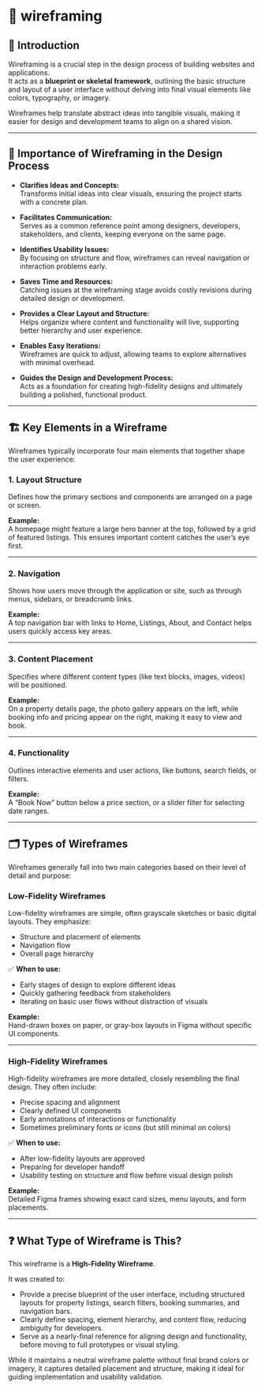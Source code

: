 # 📂 wireframing

## 📖 Introduction

Wireframing is a crucial step in the design process of building websites and applications.  
It acts as a **blueprint or skeletal framework**, outlining the basic structure and layout of a user interface without delving into final visual elements like colors, typography, or imagery.

Wireframes help translate abstract ideas into tangible visuals, making it easier for design and development teams to align on a shared vision.

---

## 🚀 Importance of Wireframing in the Design Process

- **Clarifies Ideas and Concepts:**  
  Transforms initial ideas into clear visuals, ensuring the project starts with a concrete plan.

- **Facilitates Communication:**  
  Serves as a common reference point among designers, developers, stakeholders, and clients, keeping everyone on the same page.

- **Identifies Usability Issues:**  
  By focusing on structure and flow, wireframes can reveal navigation or interaction problems early.

- **Saves Time and Resources:**  
  Catching issues at the wireframing stage avoids costly revisions during detailed design or development.

- **Provides a Clear Layout and Structure:**  
  Helps organize where content and functionality will live, supporting better hierarchy and user experience.

- **Enables Easy Iterations:**  
  Wireframes are quick to adjust, allowing teams to explore alternatives with minimal overhead.

- **Guides the Design and Development Process:**  
  Acts as a foundation for creating high-fidelity designs and ultimately building a polished, functional product.

---

## 🏗 Key Elements in a Wireframe

Wireframes typically incorporate four main elements that together shape the user experience:

### 1. Layout Structure
Defines how the primary sections and components are arranged on a page or screen.

**Example:**  
A homepage might feature a large hero banner at the top, followed by a grid of featured listings. This ensures important content catches the user’s eye first.

---

### 2. Navigation
Shows how users move through the application or site, such as through menus, sidebars, or breadcrumb links.

**Example:**  
A top navigation bar with links to Home, Listings, About, and Contact helps users quickly access key areas.

---

### 3. Content Placement
Specifies where different content types (like text blocks, images, videos) will be positioned.

**Example:**  
On a property details page, the photo gallery appears on the left, while booking info and pricing appear on the right, making it easy to view and book.

---

### 4. Functionality
Outlines interactive elements and user actions, like buttons, search fields, or filters.

**Example:**  
A “Book Now” button below a price section, or a slider filter for selecting date ranges.

---

## 🗂 Types of Wireframes

Wireframes generally fall into two main categories based on their level of detail and purpose:

### Low-Fidelity Wireframes
Low-fidelity wireframes are simple, often grayscale sketches or basic digital layouts. They emphasize:

- Structure and placement of elements
- Navigation flow
- Overall page hierarchy

✅ **When to use:**  
- Early stages of design to explore different ideas
- Quickly gathering feedback from stakeholders
- Iterating on basic user flows without distraction of visuals

**Example:**  
Hand-drawn boxes on paper, or gray-box layouts in Figma without specific UI components.

---

### High-Fidelity Wireframes
High-fidelity wireframes are more detailed, closely resembling the final design. They often include:

- Precise spacing and alignment
- Clearly defined UI components
- Early annotations of interactions or functionality
- Sometimes preliminary fonts or icons (but still minimal on colors)

✅ **When to use:**  
- After low-fidelity layouts are approved
- Preparing for developer handoff
- Usability testing on structure and flow before visual design polish

**Example:**  
Detailed Figma frames showing exact card sizes, menu layouts, and form placements.

---

## ❓ What Type of Wireframe is This?

This wireframe is a **High-Fidelity Wireframe**.

It was created to:

- Provide a precise blueprint of the user interface, including structured layouts for property listings, search filters, booking summaries, and navigation bars.
- Clearly define spacing, element hierarchy, and content flow, reducing ambiguity for developers.
- Serve as a nearly-final reference for aligning design and functionality, before moving to full prototypes or visual styling.

While it maintains a neutral wireframe palette without final brand colors or imagery, it captures detailed placement and structure, making it ideal for guiding implementation and usability validation.
